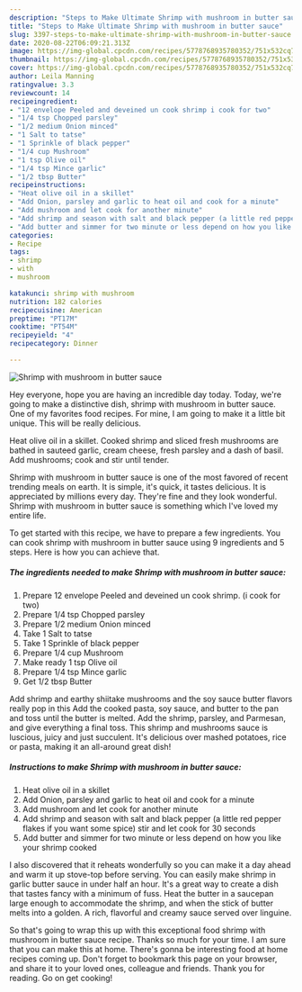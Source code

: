 ```yaml
---
description: "Steps to Make Ultimate Shrimp with mushroom in butter sauce"
title: "Steps to Make Ultimate Shrimp with mushroom in butter sauce"
slug: 3397-steps-to-make-ultimate-shrimp-with-mushroom-in-butter-sauce
date: 2020-08-22T06:09:21.313Z
image: https://img-global.cpcdn.com/recipes/5778768935780352/751x532cq70/shrimp-with-mushroom-in-butter-sauce-recipe-main-photo.jpg
thumbnail: https://img-global.cpcdn.com/recipes/5778768935780352/751x532cq70/shrimp-with-mushroom-in-butter-sauce-recipe-main-photo.jpg
cover: https://img-global.cpcdn.com/recipes/5778768935780352/751x532cq70/shrimp-with-mushroom-in-butter-sauce-recipe-main-photo.jpg
author: Leila Manning
ratingvalue: 3.3
reviewcount: 14
recipeingredient:
- "12 envelope Peeled and deveined un cook shrimp i cook for two"
- "1/4 tsp Chopped parsley"
- "1/2 medium Onion minced"
- "1 Salt to tatse"
- "1 Sprinkle of black pepper"
- "1/4 cup Mushroom"
- "1 tsp Olive oil"
- "1/4 tsp Mince garlic"
- "1/2 tbsp Butter"
recipeinstructions:
- "Heat olive oil in a skillet"
- "Add Onion, parsley and garlic to heat oil and cook for a minute"
- "Add mushroom and let cook for another minute"
- "Add shrimp and season with salt and black pepper (a little red pepper flakes if you want some spice) stir and let cook for 30 seconds"
- "Add butter and simmer for two minute or less depend on how you like your shrimp cooked"
categories:
- Recipe
tags:
- shrimp
- with
- mushroom

katakunci: shrimp with mushroom 
nutrition: 182 calories
recipecuisine: American
preptime: "PT17M"
cooktime: "PT54M"
recipeyield: "4"
recipecategory: Dinner

---
```



![Shrimp with mushroom in butter sauce](https://img-global.cpcdn.com/recipes/5778768935780352/751x532cq70/shrimp-with-mushroom-in-butter-sauce-recipe-main-photo.jpg)

Hey everyone, hope you are having an incredible day today. Today, we're going to make a distinctive dish, shrimp with mushroom in butter sauce. One of my favorites food recipes. For mine, I am going to make it a little bit unique. This will be really delicious.

Heat olive oil in a skillet. Cooked shrimp and sliced fresh mushrooms are bathed in sauteed garlic, cream cheese, fresh parsley and a dash of basil. Add mushrooms; cook and stir until tender.

Shrimp with mushroom in butter sauce is one of the most favored of recent trending meals on earth. It is simple, it's quick, it tastes delicious. It is appreciated by millions every day. They're fine and they look wonderful. Shrimp with mushroom in butter sauce is something which I've loved my entire life.


To get started with this recipe, we have to prepare a few ingredients. You can cook shrimp with mushroom in butter sauce using 9 ingredients and 5 steps. Here is how you can achieve that.

<!--inarticleads1-->

##### The ingredients needed to make Shrimp with mushroom in butter sauce:

1. Prepare 12 envelope Peeled and deveined un cook shrimp. (i cook for two)
1. Prepare 1/4 tsp Chopped parsley
1. Prepare 1/2 medium Onion minced
1. Take 1 Salt to tatse
1. Take 1 Sprinkle of black pepper
1. Prepare 1/4 cup Mushroom
1. Make ready 1 tsp Olive oil
1. Prepare 1/4 tsp Mince garlic
1. Get 1/2 tbsp Butter


Add shrimp and earthy shiitake mushrooms and the soy sauce butter flavors really pop in this Add the cooked pasta, soy sauce, and butter to the pan and toss until the butter is melted. Add the shrimp, parsley, and Parmesan, and give everything a final toss. This shrimp and mushrooms sauce is luscious, juicy and just succulent. It&#39;s delicious over mashed potatoes, rice or pasta, making it an all-around great dish! 

<!--inarticleads2-->

##### Instructions to make Shrimp with mushroom in butter sauce:

1. Heat olive oil in a skillet
1. Add Onion, parsley and garlic to heat oil and cook for a minute
1. Add mushroom and let cook for another minute
1. Add shrimp and season with salt and black pepper (a little red pepper flakes if you want some spice) stir and let cook for 30 seconds
1. Add butter and simmer for two minute or less depend on how you like your shrimp cooked


I also discovered that it reheats wonderfully so you can make it a day ahead and warm it up stove-top before serving. You can easily make shrimp in garlic butter sauce in under half an hour. It&#39;s a great way to create a dish that tastes fancy with a minimum of fuss. Heat the butter in a saucepan large enough to accommodate the shrimp, and when the stick of butter melts into a golden. A rich, flavorful and creamy sauce served over linguine. 

So that's going to wrap this up with this exceptional food shrimp with mushroom in butter sauce recipe. Thanks so much for your time. I am sure that you can make this at home. There's gonna be interesting food at home recipes coming up. Don't forget to bookmark this page on your browser, and share it to your loved ones, colleague and friends. Thank you for reading. Go on get cooking!
